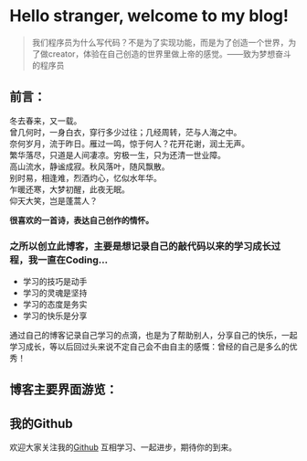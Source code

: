 # Hello stranger, welcome to my blog!
>我们程序员为什么写代码？不是为了实现功能，而是为了创造一个世界，为了做creator，体验在自己创造的世界里做上帝的感觉。——致为梦想奋斗的程序员

## 前言：
冬去春来，又一载。<br/>
曾几何时，一身白衣，穿行多少过往；几经周转，茫与人海之中。<br/>
奈何岁月，流于昨日。雁过一鸣，惊于何人？花开花谢，润土无声。<br/>
繁华落尽，只道是人间凄凉。穷极一生，只为还清一世业障。<br/>
高山流水，静谧成寂。秋风落叶，随风飘散。<br/>
别时易，相逢难，烈酒灼心，忆似水年华。<br/>
乍暖还寒，大梦初醒，此夜无眠。<br/>
仰天大笑，岂是蓬蒿人？<br/>

**很喜欢的一首诗，表达自己创作的情怀。**
### 之所以创立此博客，主要是想记录自己的敲代码以来的学习成长过程，我一直在Coding...
- 学习的技巧是动手
- 学习的灵魂是坚持
- 学习的态度是务实
- 学习的快乐是分享

通过自己的博客记录自己学习的点滴，也是为了帮助别人，分享自己的快乐，一起学习成长，等以后回过头来说不定自己会不由自主的感慨：曾经的自己是多么的优秀！
## 博客主要界面游览：

<!-- ![screenshot of Moon](https://cloud.githubusercontent.com/assets/754514/14509720/61c61058-01d6-11e6-93ab-0918515ecd56.png)    
![screenshot of Moon](https://cloud.githubusercontent.com/assets/754514/14509716/61ac6c8e-01d6-11e6-879f-8308883de790.png) -->


## 我的Github

欢迎大家关注我的[Github](https://github.com/super456) 互相学习、一起进步，期待你的到来。
